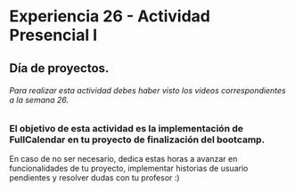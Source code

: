 # Experiencia 26 - Actividad Presencial I
## Día de proyectos.

###### Para realizar esta actividad debes haber visto los videos correspondientes a la semana 26.

### El objetivo de esta actividad es la implementación de FullCalendar en tu proyecto de finalización del bootcamp.

En caso de no ser necesario, dedica estas horas a avanzar en funcionalidades de tu proyecto, implementar historias de usuario pendientes y resolver dudas con tu profesor :)
